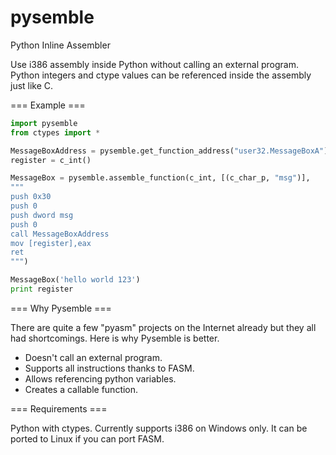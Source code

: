 pysemble
========

Python Inline Assembler

Use i386 assembly inside Python without calling an external program. Python integers and ctype values can
be referenced inside the assembly just like C.

=== Example ===

```python
import pysemble
from ctypes import *

MessageBoxAddress = pysemble.get_function_address("user32.MessageBoxA")
register = c_int()

MessageBox = pysemble.assemble_function(c_int, [(c_char_p, "msg")],
"""
push 0x30
push 0
push dword msg
push 0
call MessageBoxAddress
mov [register],eax
ret
""")

MessageBox('hello world 123')
print register
```

=== Why Pysemble ===

There are quite a few "pyasm" projects on the Internet already but they all had shortcomings. Here is why
Pysemble is better.

* Doesn't call an external program.
* Supports all instructions thanks to FASM.
* Allows referencing python variables.
* Creates a callable function.

=== Requirements ===

Python with ctypes. Currently supports i386 on Windows only. It can be ported to Linux if you can port FASM.

